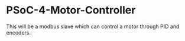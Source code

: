 # PSoC-4-Motor-Controller
This will be a modbus slave which can control a motor through PID and encoders.
